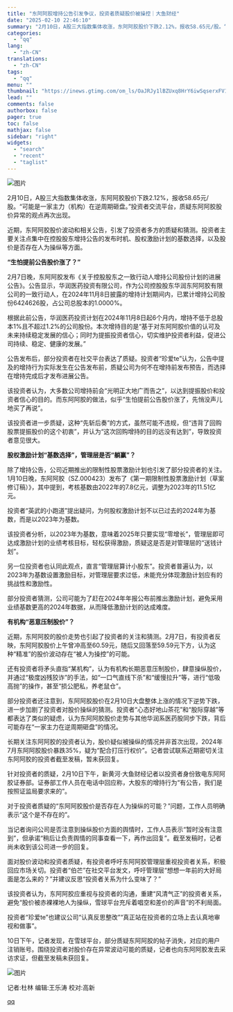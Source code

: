 ```yaml
---
title: "东阿阿胶增持公告引发争议，投资者质疑股价被操控｜大鱼财经"
date: "2025-02-10 22:46:10"
summary: "2月10日，A股三大指数集体收涨，东阿阿胶股价下跌2.12%，报收58.65元/股。“可能是一家主..."
categories:
  - "qq"
lang:
  - "zh-CN"
translations:
  - "zh-CN"
tags:
  - "qq"
menu: ""
thumbnail: "https://inews.gtimg.com/om_ls/OaJRJy1lBZUxq8HrY6iwSqserxFV1kobU8HQ_6FX2nTWkAA_640360/0"
lead: ""
comments: false
authorbox: false
pager: true
toc: false
mathjax: false
sidebar: "right"
widgets:
  - "search"
  - "recent"
  - "taglist"
---
```


![图片](https://inews.gtimg.com/news_bt/OuxhmweuXIuPQDkLJ82ybCv-xqlL8fOyZics9VGpCKiWkAA/641)

2月10日，A股三大指数集体收涨，东阿阿胶股价下跌2.12%，报收58.65元/股。“可能是一家主力（机构）在逆周期砸盘。”投资者交流平台，质疑东阿阿胶股价异常的观点再次出现。

近期，东阿阿胶股价波动和相关公告，引发了投资者多方的质疑和猜测。投资者主要关注点集中在控股股东增持公告的发布时机、股权激励计划的基数选择，以及股价是否存在人为操纵等方面。

**“生怕提前公告股价涨了？”**

2月7日晚，东阿阿胶发布《关于控股股东之一致行动人增持公司股份计划的进展公告》。公告显示，华润医药投资有限公司，作为公司控股股东华润东阿阿胶有限公司的一致行动人，在2024年11月8日披露的增持计划期间内，已累计增持公司股份6424626股，占公司总股本的1.0000%。

根据此前公告，华润医药投资计划在2024年11月8日起6个月内，增持不低于总股本1%且不超过1.2%的公司股份。本次增持目的是“基于对东阿阿胶价值的认可及未来持续稳定发展的信心；同时为提振投资者信心，切实维护投资者利益，促进公司持续、稳定、健康的发展。”

公告发布后，部分投资者在社交平台表达了质疑。投资者“珍爱te”认为，公告中提及的增持行为实际发生在公告发布前，质疑公司为何不在增持前发布预告，而选择在增持完成后才发布进展公告。

该投资者认为，大多数公司增持前会“光明正大地广而告之”，以达到提振股价和投资者信心的目的。而东阿阿胶的做法，似乎“生怕提前公告股价涨了，先悄没声儿地买了再说”。

该投资者进一步质疑，这种“先斩后奏”的方式，虽然可能不违规，但“违背了回购股票提振股价的这个初衷”，并认为“这次回购增持的目的远没有达到”，导致投资者意见很大。

**股权激励计划“基数选择”，管理层是否“躺赢”？**

除了增持公告，公司近期推出的限制性股票激励计划也引发了部分投资者的关注。1月10日晚，东阿阿胶（SZ.000423）发布了《第一期限制性股票激励计划（草案修订稿）》，其中提到，考核基数由2022年的7.8亿元，调整为2023年的11.51亿元。

投资者“英武的小跑道”提出疑问，为何股权激励计划不以已过去的2024年为基数，而是以2023年为基数。

该投资者分析，以2023年为基数，意味着2025年只要实现“零增长”，管理层即可达成激励计划的业绩考核目标，轻松获得激励，质疑这是否是对管理层的“送钱计划”。

另一位投资者也认同此观点，直言“管理层算计小股东”。投资者普遍认为，以2023年为基数设置激励目标，对管理层要求过低，未能充分体现激励计划应有的挑战性和激励性。

部分投资者猜测，公司可能为了赶在2024年年报公布前推出激励计划，避免采用业绩基数更高的2024年数据，从而降低激励计划的达成难度。

**有机构“恶意压制股价”？**

近期，东阿阿胶的股价走势也引起了投资者的关注和猜测。2月7日，有投资者反映，东阿阿胶股价上午曾冲高至60.59元，随后又回落至59.59元下方，认为这种“精准”的股价波动存在“被人为操控”的可能。

还有投资者将矛头直指“某机构”，认为有机构长期恶意压制股价，肆意操纵股价，并通过“极度凶残狡诈”的手法，如“一口气直线下杀”和“缓慢拉升”等，进行“低吸高抛”的操作，甚至“损公肥私，养老鼠仓”。

部分投资者还注意到，东阿阿胶股价在2月10日大盘整体上涨的情况下逆势下跌，进一步加剧了投资者对股价操纵的猜测。投资者“心态好地山茶花”和“股际穿越”等都表达了类似的疑虑，认为东阿阿胶股价走势与其他华润系医药股同步下跌，背后可能存在“一家主力在逆周期砸盘”的情况。

长期关注东阿阿胶的投资者认为，股价疑似被操纵的情况并非首次出现，2024年7月东阿阿胶股价暴跌35%，疑为“配合打压行权价”。记者尝试联系近期密切关注东阿阿胶的投资者截至发稿，暂未获回复。

针对投资者的质疑，2月10日下午，新黄河·大鱼财经记者以投资者身份致电东阿阿胶证券部。证券部工作人员在电话中回应称，大股东的增持行为“有公告，我们是按照证监局要求来的”。

对于投资者质疑的“东阿阿胶股价是否存在人为操纵的可能？”问题，工作人员明确表示“这个是不存在的”。

当记者询问公司是否注意到操纵股价方面的舆情时，工作人员表示“暂时没有注意到”，但承诺“稍后让负责舆情的同事查看一下，再作出回复”。截至发稿时，记者尚未收到该公司进一步的回复。

面对股价波动和投资者质疑，有投资者呼吁东阿阿胶管理层重视投资者关系，积极回应市场关切。投资者“伯芒”在社交平台发文，呼吁管理层“想想一年前的大好局面是怎么来的？”并建议反思“投资者关系为什么变味了？”

该投资者认为，东阿阿胶应重视与投资者的沟通，重建“风清气正”的投资者关系，避免“股价被赤裸裸地人为操纵，雪球平台充斥着唱空和差价的声音”的不利局面。

投资者“珍爱te”也建议公司“认真反思整改”“真正站在投资者的立场上去认真地审视和做事”。

10日下午，记者发现，在雪球平台，部分质疑东阿阿胶的帖子消失，对应的用户注销账号。围绕投资者对股价存在异常波动可能的质疑，记者也向东阿阿胶发去采访求证，但截至发稿未获回复。

![图片](https://inews.gtimg.com/om_bt/OxFRdPNtX9ojTpKtlm4KQPg0keGXTWUM4xwNrXxooCUhMAA/641)

记者:杜林 编辑:王乐涛 校对:高新

[qq](https://new.qq.com/rain/a/20250210A08TZS00)
